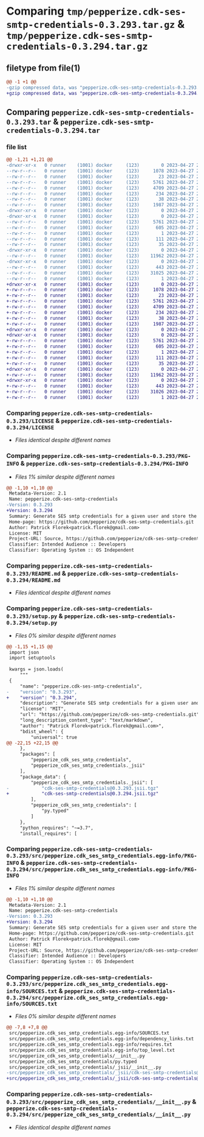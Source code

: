 # Comparing `tmp/pepperize.cdk-ses-smtp-credentials-0.3.293.tar.gz` & `tmp/pepperize.cdk-ses-smtp-credentials-0.3.294.tar.gz`

## filetype from file(1)

```diff
@@ -1 +1 @@
-gzip compressed data, was "pepperize.cdk-ses-smtp-credentials-0.3.293.tar", last modified: Thu Apr 27 23:09:01 2023, max compression
+gzip compressed data, was "pepperize.cdk-ses-smtp-credentials-0.3.294.tar", last modified: Thu Apr 27 23:13:29 2023, max compression
```

## Comparing `pepperize.cdk-ses-smtp-credentials-0.3.293.tar` & `pepperize.cdk-ses-smtp-credentials-0.3.294.tar`

### file list

```diff
@@ -1,21 +1,21 @@
-drwxr-xr-x   0 runner    (1001) docker     (123)        0 2023-04-27 23:09:01.936615 pepperize.cdk-ses-smtp-credentials-0.3.293/
--rw-r--r--   0 runner    (1001) docker     (123)     1078 2023-04-27 23:08:46.000000 pepperize.cdk-ses-smtp-credentials-0.3.293/LICENSE
--rw-r--r--   0 runner    (1001) docker     (123)       23 2023-04-27 23:08:46.000000 pepperize.cdk-ses-smtp-credentials-0.3.293/MANIFEST.in
--rw-r--r--   0 runner    (1001) docker     (123)     5761 2023-04-27 23:09:01.936615 pepperize.cdk-ses-smtp-credentials-0.3.293/PKG-INFO
--rw-r--r--   0 runner    (1001) docker     (123)     4709 2023-04-27 23:08:46.000000 pepperize.cdk-ses-smtp-credentials-0.3.293/README.md
--rw-r--r--   0 runner    (1001) docker     (123)      234 2023-04-27 23:08:46.000000 pepperize.cdk-ses-smtp-credentials-0.3.293/pyproject.toml
--rw-r--r--   0 runner    (1001) docker     (123)       38 2023-04-27 23:09:01.936615 pepperize.cdk-ses-smtp-credentials-0.3.293/setup.cfg
--rw-r--r--   0 runner    (1001) docker     (123)     1987 2023-04-27 23:08:46.000000 pepperize.cdk-ses-smtp-credentials-0.3.293/setup.py
-drwxr-xr-x   0 runner    (1001) docker     (123)        0 2023-04-27 23:09:01.932615 pepperize.cdk-ses-smtp-credentials-0.3.293/src/
-drwxr-xr-x   0 runner    (1001) docker     (123)        0 2023-04-27 23:09:01.936615 pepperize.cdk-ses-smtp-credentials-0.3.293/src/pepperize.cdk_ses_smtp_credentials.egg-info/
--rw-r--r--   0 runner    (1001) docker     (123)     5761 2023-04-27 23:09:01.000000 pepperize.cdk-ses-smtp-credentials-0.3.293/src/pepperize.cdk_ses_smtp_credentials.egg-info/PKG-INFO
--rw-r--r--   0 runner    (1001) docker     (123)      605 2023-04-27 23:09:01.000000 pepperize.cdk-ses-smtp-credentials-0.3.293/src/pepperize.cdk_ses_smtp_credentials.egg-info/SOURCES.txt
--rw-r--r--   0 runner    (1001) docker     (123)        1 2023-04-27 23:09:01.000000 pepperize.cdk-ses-smtp-credentials-0.3.293/src/pepperize.cdk_ses_smtp_credentials.egg-info/dependency_links.txt
--rw-r--r--   0 runner    (1001) docker     (123)      111 2023-04-27 23:09:01.000000 pepperize.cdk-ses-smtp-credentials-0.3.293/src/pepperize.cdk_ses_smtp_credentials.egg-info/requires.txt
--rw-r--r--   0 runner    (1001) docker     (123)       35 2023-04-27 23:09:01.000000 pepperize.cdk-ses-smtp-credentials-0.3.293/src/pepperize.cdk_ses_smtp_credentials.egg-info/top_level.txt
-drwxr-xr-x   0 runner    (1001) docker     (123)        0 2023-04-27 23:09:01.936615 pepperize.cdk-ses-smtp-credentials-0.3.293/src/pepperize_cdk_ses_smtp_credentials/
--rw-r--r--   0 runner    (1001) docker     (123)    11962 2023-04-27 23:08:46.000000 pepperize.cdk-ses-smtp-credentials-0.3.293/src/pepperize_cdk_ses_smtp_credentials/__init__.py
-drwxr-xr-x   0 runner    (1001) docker     (123)        0 2023-04-27 23:09:01.936615 pepperize.cdk-ses-smtp-credentials-0.3.293/src/pepperize_cdk_ses_smtp_credentials/_jsii/
--rw-r--r--   0 runner    (1001) docker     (123)      443 2023-04-27 23:08:46.000000 pepperize.cdk-ses-smtp-credentials-0.3.293/src/pepperize_cdk_ses_smtp_credentials/_jsii/__init__.py
--rw-r--r--   0 runner    (1001) docker     (123)    31025 2023-04-27 23:08:46.000000 pepperize.cdk-ses-smtp-credentials-0.3.293/src/pepperize_cdk_ses_smtp_credentials/_jsii/cdk-ses-smtp-credentials@0.3.293.jsii.tgz
--rw-r--r--   0 runner    (1001) docker     (123)        1 2023-04-27 23:08:46.000000 pepperize.cdk-ses-smtp-credentials-0.3.293/src/pepperize_cdk_ses_smtp_credentials/py.typed
+drwxr-xr-x   0 runner    (1001) docker     (123)        0 2023-04-27 23:13:29.373207 pepperize.cdk-ses-smtp-credentials-0.3.294/
+-rw-r--r--   0 runner    (1001) docker     (123)     1078 2023-04-27 23:13:18.000000 pepperize.cdk-ses-smtp-credentials-0.3.294/LICENSE
+-rw-r--r--   0 runner    (1001) docker     (123)       23 2023-04-27 23:13:18.000000 pepperize.cdk-ses-smtp-credentials-0.3.294/MANIFEST.in
+-rw-r--r--   0 runner    (1001) docker     (123)     5761 2023-04-27 23:13:29.373207 pepperize.cdk-ses-smtp-credentials-0.3.294/PKG-INFO
+-rw-r--r--   0 runner    (1001) docker     (123)     4709 2023-04-27 23:13:18.000000 pepperize.cdk-ses-smtp-credentials-0.3.294/README.md
+-rw-r--r--   0 runner    (1001) docker     (123)      234 2023-04-27 23:13:18.000000 pepperize.cdk-ses-smtp-credentials-0.3.294/pyproject.toml
+-rw-r--r--   0 runner    (1001) docker     (123)       38 2023-04-27 23:13:29.373207 pepperize.cdk-ses-smtp-credentials-0.3.294/setup.cfg
+-rw-r--r--   0 runner    (1001) docker     (123)     1987 2023-04-27 23:13:18.000000 pepperize.cdk-ses-smtp-credentials-0.3.294/setup.py
+drwxr-xr-x   0 runner    (1001) docker     (123)        0 2023-04-27 23:13:29.369207 pepperize.cdk-ses-smtp-credentials-0.3.294/src/
+drwxr-xr-x   0 runner    (1001) docker     (123)        0 2023-04-27 23:13:29.373207 pepperize.cdk-ses-smtp-credentials-0.3.294/src/pepperize.cdk_ses_smtp_credentials.egg-info/
+-rw-r--r--   0 runner    (1001) docker     (123)     5761 2023-04-27 23:13:29.000000 pepperize.cdk-ses-smtp-credentials-0.3.294/src/pepperize.cdk_ses_smtp_credentials.egg-info/PKG-INFO
+-rw-r--r--   0 runner    (1001) docker     (123)      605 2023-04-27 23:13:29.000000 pepperize.cdk-ses-smtp-credentials-0.3.294/src/pepperize.cdk_ses_smtp_credentials.egg-info/SOURCES.txt
+-rw-r--r--   0 runner    (1001) docker     (123)        1 2023-04-27 23:13:29.000000 pepperize.cdk-ses-smtp-credentials-0.3.294/src/pepperize.cdk_ses_smtp_credentials.egg-info/dependency_links.txt
+-rw-r--r--   0 runner    (1001) docker     (123)      111 2023-04-27 23:13:29.000000 pepperize.cdk-ses-smtp-credentials-0.3.294/src/pepperize.cdk_ses_smtp_credentials.egg-info/requires.txt
+-rw-r--r--   0 runner    (1001) docker     (123)       35 2023-04-27 23:13:29.000000 pepperize.cdk-ses-smtp-credentials-0.3.294/src/pepperize.cdk_ses_smtp_credentials.egg-info/top_level.txt
+drwxr-xr-x   0 runner    (1001) docker     (123)        0 2023-04-27 23:13:29.373207 pepperize.cdk-ses-smtp-credentials-0.3.294/src/pepperize_cdk_ses_smtp_credentials/
+-rw-r--r--   0 runner    (1001) docker     (123)    11962 2023-04-27 23:13:18.000000 pepperize.cdk-ses-smtp-credentials-0.3.294/src/pepperize_cdk_ses_smtp_credentials/__init__.py
+drwxr-xr-x   0 runner    (1001) docker     (123)        0 2023-04-27 23:13:29.373207 pepperize.cdk-ses-smtp-credentials-0.3.294/src/pepperize_cdk_ses_smtp_credentials/_jsii/
+-rw-r--r--   0 runner    (1001) docker     (123)      443 2023-04-27 23:13:18.000000 pepperize.cdk-ses-smtp-credentials-0.3.294/src/pepperize_cdk_ses_smtp_credentials/_jsii/__init__.py
+-rw-r--r--   0 runner    (1001) docker     (123)    31026 2023-04-27 23:13:18.000000 pepperize.cdk-ses-smtp-credentials-0.3.294/src/pepperize_cdk_ses_smtp_credentials/_jsii/cdk-ses-smtp-credentials@0.3.294.jsii.tgz
+-rw-r--r--   0 runner    (1001) docker     (123)        1 2023-04-27 23:13:18.000000 pepperize.cdk-ses-smtp-credentials-0.3.294/src/pepperize_cdk_ses_smtp_credentials/py.typed
```

### Comparing `pepperize.cdk-ses-smtp-credentials-0.3.293/LICENSE` & `pepperize.cdk-ses-smtp-credentials-0.3.294/LICENSE`

 * *Files identical despite different names*

### Comparing `pepperize.cdk-ses-smtp-credentials-0.3.293/PKG-INFO` & `pepperize.cdk-ses-smtp-credentials-0.3.294/PKG-INFO`

 * *Files 1% similar despite different names*

```diff
@@ -1,10 +1,10 @@
 Metadata-Version: 2.1
 Name: pepperize.cdk-ses-smtp-credentials
-Version: 0.3.293
+Version: 0.3.294
 Summary: Generate SES smtp credentials for a given user and store the credentials in a SecretsManager Secret.
 Home-page: https://github.com/pepperize/cdk-ses-smtp-credentials.git
 Author: Patrick Florek<patrick.florek@gmail.com>
 License: MIT
 Project-URL: Source, https://github.com/pepperize/cdk-ses-smtp-credentials.git
 Classifier: Intended Audience :: Developers
 Classifier: Operating System :: OS Independent
```

### Comparing `pepperize.cdk-ses-smtp-credentials-0.3.293/README.md` & `pepperize.cdk-ses-smtp-credentials-0.3.294/README.md`

 * *Files identical despite different names*

### Comparing `pepperize.cdk-ses-smtp-credentials-0.3.293/setup.py` & `pepperize.cdk-ses-smtp-credentials-0.3.294/setup.py`

 * *Files 0% similar despite different names*

```diff
@@ -1,15 +1,15 @@
 import json
 import setuptools
 
 kwargs = json.loads(
     """
 {
     "name": "pepperize.cdk-ses-smtp-credentials",
-    "version": "0.3.293",
+    "version": "0.3.294",
     "description": "Generate SES smtp credentials for a given user and store the credentials in a SecretsManager Secret.",
     "license": "MIT",
     "url": "https://github.com/pepperize/cdk-ses-smtp-credentials.git",
     "long_description_content_type": "text/markdown",
     "author": "Patrick Florek<patrick.florek@gmail.com>",
     "bdist_wheel": {
         "universal": true
@@ -22,15 +22,15 @@
     },
     "packages": [
         "pepperize_cdk_ses_smtp_credentials",
         "pepperize_cdk_ses_smtp_credentials._jsii"
     ],
     "package_data": {
         "pepperize_cdk_ses_smtp_credentials._jsii": [
-            "cdk-ses-smtp-credentials@0.3.293.jsii.tgz"
+            "cdk-ses-smtp-credentials@0.3.294.jsii.tgz"
         ],
         "pepperize_cdk_ses_smtp_credentials": [
             "py.typed"
         ]
     },
     "python_requires": "~=3.7",
     "install_requires": [
```

### Comparing `pepperize.cdk-ses-smtp-credentials-0.3.293/src/pepperize.cdk_ses_smtp_credentials.egg-info/PKG-INFO` & `pepperize.cdk-ses-smtp-credentials-0.3.294/src/pepperize.cdk_ses_smtp_credentials.egg-info/PKG-INFO`

 * *Files 1% similar despite different names*

```diff
@@ -1,10 +1,10 @@
 Metadata-Version: 2.1
 Name: pepperize.cdk-ses-smtp-credentials
-Version: 0.3.293
+Version: 0.3.294
 Summary: Generate SES smtp credentials for a given user and store the credentials in a SecretsManager Secret.
 Home-page: https://github.com/pepperize/cdk-ses-smtp-credentials.git
 Author: Patrick Florek<patrick.florek@gmail.com>
 License: MIT
 Project-URL: Source, https://github.com/pepperize/cdk-ses-smtp-credentials.git
 Classifier: Intended Audience :: Developers
 Classifier: Operating System :: OS Independent
```

### Comparing `pepperize.cdk-ses-smtp-credentials-0.3.293/src/pepperize.cdk_ses_smtp_credentials.egg-info/SOURCES.txt` & `pepperize.cdk-ses-smtp-credentials-0.3.294/src/pepperize.cdk_ses_smtp_credentials.egg-info/SOURCES.txt`

 * *Files 0% similar despite different names*

```diff
@@ -7,8 +7,8 @@
 src/pepperize.cdk_ses_smtp_credentials.egg-info/SOURCES.txt
 src/pepperize.cdk_ses_smtp_credentials.egg-info/dependency_links.txt
 src/pepperize.cdk_ses_smtp_credentials.egg-info/requires.txt
 src/pepperize.cdk_ses_smtp_credentials.egg-info/top_level.txt
 src/pepperize_cdk_ses_smtp_credentials/__init__.py
 src/pepperize_cdk_ses_smtp_credentials/py.typed
 src/pepperize_cdk_ses_smtp_credentials/_jsii/__init__.py
-src/pepperize_cdk_ses_smtp_credentials/_jsii/cdk-ses-smtp-credentials@0.3.293.jsii.tgz
+src/pepperize_cdk_ses_smtp_credentials/_jsii/cdk-ses-smtp-credentials@0.3.294.jsii.tgz
```

### Comparing `pepperize.cdk-ses-smtp-credentials-0.3.293/src/pepperize_cdk_ses_smtp_credentials/__init__.py` & `pepperize.cdk-ses-smtp-credentials-0.3.294/src/pepperize_cdk_ses_smtp_credentials/__init__.py`

 * *Files identical despite different names*

